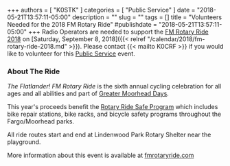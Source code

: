+++
authors = [ "K0STK" ]
categories = [ "Public Service" ]
date = "2018-05-21T13:57:11-05:00"
description = ""
slug = ""
tags = []
title = "Volunteers Needed for the 2018 FM Rotary Ride"
#publishdate = "2018-05-21T13:57:11-05:00"
+++
Radio Operators are needed to support the
[FM Rotary Ride 2018](http://www.fmrotaryride.com/) on
[Saturday, September 8, 2018]({{< relref "/calendar/2018/fm-rotary-ride-2018.md" >}}). Please contact {{< mailto K0CRF >}} if you would like to volunteer for
this [Public Service](/categories/public-service/) event.
<!--more-->

### About The Ride

*The Flatlander! FM Rotary Ride* is the sixth annual cycling celebration
for all ages and all abilities and part of
[Greater Moorhead Days](https://www.fargomoorhead.org/event/greater-moorhead-days/).

This year's proceeds benefit the
[Rotary Ride Safe Program](http://fmrotaryfoundation.org/projects/rotary-ride-safe-program/)
which includes bike repair stations, bike racks, and bicycle safety
programs throughout the Fargo/Moorhead parks.

All ride routes start and end at Lindenwood Park Rotary Shelter near the
playground.

More information about this event is available at
[fmrotaryride.com](http://fmrotaryride.com)
